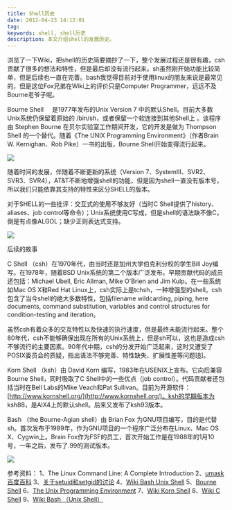 ```yaml
---
title: Shell历史
date: 2012-04-23 14:12:01
tag: 
keywords: shell, shell历史
description: 本文介绍shell的发展历史。
---
```


浏览了一下Wiki，把shell的历史简要摘抄了一下，整个发展过程还是很有趣，csh贡献了很多的想法和特性，但是最后却没有流行起来。sh虽然刚开始功能比较简单，但是后续也一直在完善。bash我觉得目前对于使用linux的朋友来说是最常见的，但是这位Fox兄弟在Wiki上的评价只是Computer Programmer，远远不及Bourne老爷子呢。

Bourne Shell     是1977年发布的Unix Version 7 中的默认Shell。目前大多数Unix系统仍保留着原始的 /bin/sh，或者保留一个软连接到其他Shell上 。该程序由 Stephen Bourne 在贝尔实验室工作期间开发，它的开发是做为 Thompson Shell 的一个替代。随着《The UNIX Programming Environment》（作者Brain W. Kernighan、Rob Pike）一书的出版，Bourne Shell开始变得流行起来。

![](/20120423-shell-history/201204231411503185.png)

随着时间的发展，伴随着不断更新的系统（Version 7、SystemIII、SVR2、SVR3、SVR4），AT&T不断地增强shell的功能，但是因为shell一直没有版本号，所以我们只能依靠其支持的特性来区分SHELL的版本。

对于SHELL的一些批评：交互式的使用不够友好（当时C Shell提供了history、aliases、job control等命令）；Unix系统使用C写成，但是shell的语法缺不像C，倒是有点像ALGOL；缺少正则表达式支持。

![](/20120423-shell-history/201204231411538117.png)

后续的故事

C Shell （csh）在1970年代，由当时还是加州大学伯克利分校的学生Bill Joy编写。在1978年，随着BSD Unix系统的第二个版本广泛发布。早期贡献代码的成员还包括：Michael Ubell, Eric Allman, Mike O'Brien and Jim Kulp。在一些系统如Mac OS X和Red Hat Linux上，csh实际上是tchsh，一种增强型的shell。csh包含了当今shell的绝大多数特性，包括filename wildcarding, piping, here documents, command substitution, variables and control structures for condition-testing and iteration。

虽然csh有着众多的交互特性以及快速的执行速度，但是最终未能流行起来。整个80年代，csh不能够确保出现在所有的Unix系统上，但是sh可以，这也是造成csh不够流行的主要因素。90年代中期，csh的分发开始广泛起来，这时又遭受了POSIX委员会的质疑，指出语法不够完善、特性缺失、扩展性差等问题[[8](http://en.wikipedia.org/wiki/C_shell)]。

Korn Shell （ksh）由 David Korn 编写，1983年在USENIX上宣布。它向后兼容Bourne Shell，同时吸取了C Shell中的一些优点（job control）。代码贡献者还包括当时在Bell Labs的Mike Veach和Pat Sullivan。目前为开源软件：[http://www.kornshell.org/](http://www.kornshell.org/)。ksh的早期版本为 ksh88，是AIX4上的默认shell。后来又发布了ksh93版本。

Bash （the Bourne-Agian shell）由 Brian Fox 为GNU项目编写，目的是代替sh。首次发布于1989年，作为GNU项目的一个程序广泛分布在Linux、Mac OS X、Cygwin上。Brain Fox作为FSF的员工，首次开始工作是在1988年的1月10号，一年之后，发布了.99的测试版本。

![](/20120423-shell-history/201204231411565972.png)

参考资料：
1、The Linux Command Line: A Complete Introduction
2、[umask 百度百科](http://baike.baidu.com/view/1867757.html?fromTaglist)
3、[关于setuid和setgid的讨论](http://bbs.chinaunix.net/thread-451969-1-1.html)
4、[Wiki Bash Unix Shell](http://en.wikipedia.org/wiki/Bash_(Unix_shell))
5、[Bourne Shell](http://en.wikipedia.org/wiki/Bourne_shell)
6、[The Unix Programming Environment](http://en.wikipedia.org/wiki/The_UNIX_Programming_Environment)
7、[Wiki Korn Shell](http://en.wikipedia.org/wiki/Korn_shell)
8、[Wiki C Shell](http://en.wikipedia.org/wiki/C_shell)
9、[Wiki Bash （Unix Shell）](http://en.wikipedia.org/wiki/Bash_(Unix_shell))
